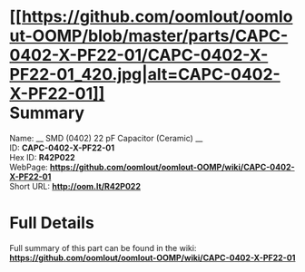 
[[https://github.com/oomlout/oomlout-OOMP/blob/master/parts/CAPC-0402-X-PF22-01/CAPC-0402-X-PF22-01_420.jpg|alt=CAPC-0402-X-PF22-01]]     
Summary
=================
  
Name: __ SMD (0402) 22 pF Capacitor (Ceramic) __    
ID: __CAPC-0402-X-PF22-01__   
Hex ID: __R42P022__   
WebPage: __https://github.com/oomlout/oomlout-OOMP/wiki/CAPC-0402-X-PF22-01__   
Short URL: __http://oom.lt/R42P022__   

Full Details
==========================
Full summary of this part can be found in the wiki:   
__https://github.com/oomlout/oomlout-OOMP/wiki/CAPC-0402-X-PF22-01__    

